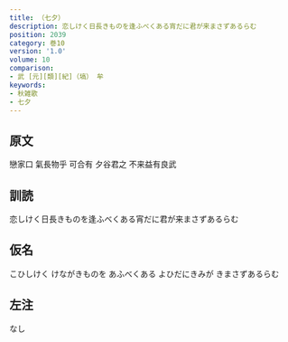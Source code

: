 ```yaml
---
title: （七夕）
description: 恋しけく日長きものを逢ふべくある宵だに君が来まさずあるらむ
position: 2039
category: 巻10
version: '1.0'
volume: 10
comparison:
- 武 [元][類][紀]（塙） 牟
keywords:
- 秋雑歌
- 七夕
---
```


## 原文

戀家口 氣長物乎 可合有 夕谷君之 不来益有良武

## 訓読

恋しけく日長きものを逢ふべくある宵だに君が来まさずあるらむ

## 仮名

こひしけく けながきものを あふべくある よひだにきみが きまさずあるらむ

## 左注

なし
